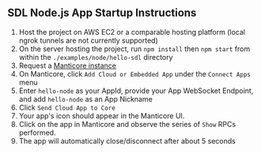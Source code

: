 ## SDL Node.js App Startup Instructions
1) Host the project on AWS EC2 or a comparable hosting platform (local ngrok tunnels are not currently supported)
1) On the server hosting the project, run `npm install` then `npm start` from within the `./examples/node/hello-sdl` directory
1) Request a [Manticore instance](https://smartdevicelink.com/resources/manticore/)
1) On Manticore, click `Add Cloud or Embedded App` under the `Connect Apps` menu
1) Enter `hello-node` as your AppId, provide your App WebSocket Endpoint, and add `hello-node` as an App Nickname
1) Click `Send Cloud App to Core`
1) Your app's icon should appear in the Manticore UI.
1) Click on the app in Manticore and observe the series of `Show` RPCs performed.
1) The app will automatically close/disconnect after about 5 seconds